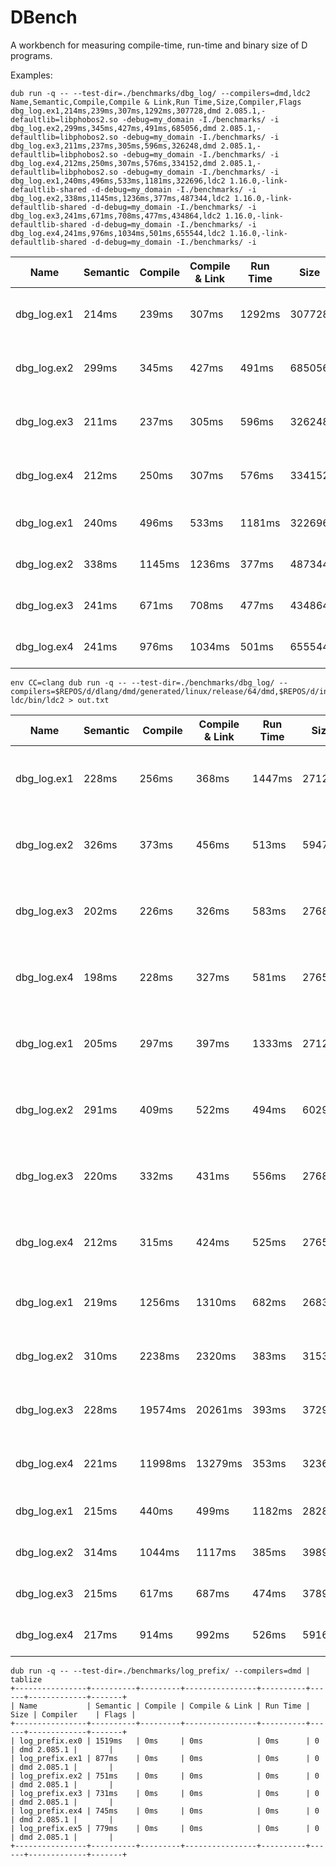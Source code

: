 # DBench

A workbench for measuring compile-time, run-time and binary size of D programs.

Examples:
```
dub run -q -- --test-dir=./benchmarks/dbg_log/ --compilers=dmd,ldc2
Name,Semantic,Compile,Compile & Link,Run Time,Size,Compiler,Flags
dbg_log.ex1,214ms,239ms,307ms,1292ms,307728,dmd 2.085.1,-defaultlib=libphobos2.so -debug=my_domain -I./benchmarks/ -i
dbg_log.ex2,299ms,345ms,427ms,491ms,685056,dmd 2.085.1,-defaultlib=libphobos2.so -debug=my_domain -I./benchmarks/ -i
dbg_log.ex3,211ms,237ms,305ms,596ms,326248,dmd 2.085.1,-defaultlib=libphobos2.so -debug=my_domain -I./benchmarks/ -i
dbg_log.ex4,212ms,250ms,307ms,576ms,334152,dmd 2.085.1,-defaultlib=libphobos2.so -debug=my_domain -I./benchmarks/ -i
dbg_log.ex1,240ms,496ms,533ms,1181ms,322696,ldc2 1.16.0,-link-defaultlib-shared -d-debug=my_domain -I./benchmarks/ -i
dbg_log.ex2,338ms,1145ms,1236ms,377ms,487344,ldc2 1.16.0,-link-defaultlib-shared -d-debug=my_domain -I./benchmarks/ -i
dbg_log.ex3,241ms,671ms,708ms,477ms,434864,ldc2 1.16.0,-link-defaultlib-shared -d-debug=my_domain -I./benchmarks/ -i
dbg_log.ex4,241ms,976ms,1034ms,501ms,655544,ldc2 1.16.0,-link-defaultlib-shared -d-debug=my_domain -I./benchmarks/ -i
```

|Name       |Semantic|Compile|Compile & Link|Run Time|Size  |Compiler   |Flags                                                        |
|-----------|--------|-------|--------------|--------|------|-----------|-------------------------------------------------------------|
|dbg_log.ex1|214ms   |239ms  |307ms         |1292ms  |307728|dmd 2.085.1|-defaultlib=libphobos2.so -debug=my_domain -I./benchmarks/ -i|
|dbg_log.ex2|299ms   |345ms  |427ms         |491ms   |685056|dmd 2.085.1|-defaultlib=libphobos2.so -debug=my_domain -I./benchmarks/ -i|
|dbg_log.ex3|211ms   |237ms  |305ms         |596ms   |326248|dmd 2.085.1|-defaultlib=libphobos2.so -debug=my_domain -I./benchmarks/ -i|
|dbg_log.ex4|212ms   |250ms  |307ms         |576ms   |334152|dmd 2.085.1|-defaultlib=libphobos2.so -debug=my_domain -I./benchmarks/ -i|
|dbg_log.ex1|240ms   |496ms  |533ms         |1181ms  |322696|ldc2 1.16.0|-link-defaultlib-shared -d-debug=my_domain -I./benchmarks/ -i|
|dbg_log.ex2|338ms   |1145ms |1236ms        |377ms   |487344|ldc2 1.16.0|-link-defaultlib-shared -d-debug=my_domain -I./benchmarks/ -i|
|dbg_log.ex3|241ms   |671ms  |708ms         |477ms   |434864|ldc2 1.16.0|-link-defaultlib-shared -d-debug=my_domain -I./benchmarks/ -i|
|dbg_log.ex4|241ms   |976ms  |1034ms        |501ms   |655544|ldc2 1.16.0|-link-defaultlib-shared -d-debug=my_domain -I./benchmarks/ -i|


```
env CC=clang dub run -q -- --test-dir=./benchmarks/dbg_log/ --compilers=$REPOS/d/dlang/dmd/generated/linux/release/64/dmd,$REPOS/d/install-ldc/bin/ldc2 > out.txt
```

| Name        | Semantic | Compile | Compile & Link | Run Time | Size   | Compiler                          | Flags                                                            |
|-------------|----------|---------|----------------|----------|--------|-----------------------------------|------------------------------------------------------------------|
| dbg_log.ex1 | 228ms    | 256ms   | 368ms          | 1447ms   | 271216 | dmd 2.088.1-beta.1-269-g663a22e2a | -defaultlib=libphobos2.so -debug=my_domain -I./benchmarks/ -i    |
| dbg_log.ex2 | 326ms    | 373ms   | 456ms          | 513ms    | 594760 | dmd 2.088.1-beta.1-269-g663a22e2a | -defaultlib=libphobos2.so -debug=my_domain -I./benchmarks/ -i    |
| dbg_log.ex3 | 202ms    | 226ms   | 326ms          | 583ms    | 276832 | dmd 2.088.1-beta.1-269-g663a22e2a | -defaultlib=libphobos2.so -debug=my_domain -I./benchmarks/ -i    |
| dbg_log.ex4 | 198ms    | 228ms   | 327ms          | 581ms    | 276528 | dmd 2.088.1-beta.1-269-g663a22e2a | -defaultlib=libphobos2.so -debug=my_domain -I./benchmarks/ -i    |
| dbg_log.ex1 | 205ms    | 297ms   | 397ms          | 1333ms   | 271216 | dmd 2.088.1-beta.1-269-g663a22e2a | -O -defaultlib=libphobos2.so -debug=my_domain -I./benchmarks/ -i |
| dbg_log.ex2 | 291ms    | 409ms   | 522ms          | 494ms    | 602952 | dmd 2.088.1-beta.1-269-g663a22e2a | -O -defaultlib=libphobos2.so -debug=my_domain -I./benchmarks/ -i |
| dbg_log.ex3 | 220ms    | 332ms   | 431ms          | 556ms    | 276832 | dmd 2.088.1-beta.1-269-g663a22e2a | -O -defaultlib=libphobos2.so -debug=my_domain -I./benchmarks/ -i |
| dbg_log.ex4 | 212ms    | 315ms   | 424ms          | 525ms    | 276528 | dmd 2.088.1-beta.1-269-g663a22e2a | -O -defaultlib=libphobos2.so -debug=my_domain -I./benchmarks/ -i |
| dbg_log.ex1 | 219ms    | 1256ms  | 1310ms         | 682ms    | 268304 | ldc2 1.18.0-git-ad400ff           | -O -link-defaultlib-shared -d-debug=my_domain -I./benchmarks/ -i |
| dbg_log.ex2 | 310ms    | 2238ms  | 2320ms         | 383ms    | 315368 | ldc2 1.18.0-git-ad400ff           | -O -link-defaultlib-shared -d-debug=my_domain -I./benchmarks/ -i |
| dbg_log.ex3 | 228ms    | 19574ms | 20261ms        | 393ms    | 372912 | ldc2 1.18.0-git-ad400ff           | -O -link-defaultlib-shared -d-debug=my_domain -I./benchmarks/ -i |
| dbg_log.ex4 | 221ms    | 11998ms | 13279ms        | 353ms    | 323640 | ldc2 1.18.0-git-ad400ff           | -O -link-defaultlib-shared -d-debug=my_domain -I./benchmarks/ -i |
| dbg_log.ex1 | 215ms    | 440ms   | 499ms          | 1182ms   | 282832 | ldc2 1.18.0-git-ad400ff           | -link-defaultlib-shared -d-debug=my_domain -I./benchmarks/ -i    |
| dbg_log.ex2 | 314ms    | 1044ms  | 1117ms         | 385ms    | 398912 | ldc2 1.18.0-git-ad400ff           | -link-defaultlib-shared -d-debug=my_domain -I./benchmarks/ -i    |
| dbg_log.ex3 | 215ms    | 617ms   | 687ms          | 474ms    | 378960 | ldc2 1.18.0-git-ad400ff           | -link-defaultlib-shared -d-debug=my_domain -I./benchmarks/ -i    |
| dbg_log.ex4 | 217ms    | 914ms   | 992ms          | 526ms    | 591680 | ldc2 1.18.0-git-ad400ff           | -link-defaultlib-shared -d-debug=my_domain -I./benchmarks/ -i    |

```
dub run -q -- --test-dir=./benchmarks/log_prefix/ --compilers=dmd | tablize
+----------------+----------+---------+----------------+----------+------+-------------+-------+
| Name           | Semantic | Compile | Compile & Link | Run Time | Size | Compiler    | Flags |
+----------------+----------+---------+----------------+----------+------+-------------+-------+
| log_prefix.ex0 | 1519ms   | 0ms     | 0ms            | 0ms      | 0    | dmd 2.085.1 |       |
| log_prefix.ex1 | 877ms    | 0ms     | 0ms            | 0ms      | 0    | dmd 2.085.1 |       |
| log_prefix.ex2 | 751ms    | 0ms     | 0ms            | 0ms      | 0    | dmd 2.085.1 |       |
| log_prefix.ex3 | 731ms    | 0ms     | 0ms            | 0ms      | 0    | dmd 2.085.1 |       |
| log_prefix.ex4 | 745ms    | 0ms     | 0ms            | 0ms      | 0    | dmd 2.085.1 |       |
| log_prefix.ex5 | 779ms    | 0ms     | 0ms            | 0ms      | 0    | dmd 2.085.1 |       |
+----------------+----------+---------+----------------+----------+------+-------------+-------+
```
